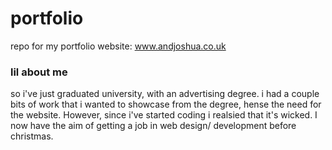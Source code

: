 # portfolio
repo for my portfolio website: www.andjoshua.co.uk

<h3> lil about me </h3> 
  so i've just graduated university, with an advertising degree.
  i had a couple bits of work that i wanted to showcase from the degree, hense the need for the website.
  However, since i've started coding i realsied that it's wicked.
  I now have the aim of getting a job in web design/ development before christmas. 
